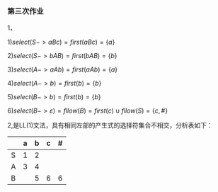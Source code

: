 ### 第三次作业

1，

1)$select(S-> aBc) = first(aBc) = \{a\}$

2)$select(S->bAB) = first(bAB) = \{b\}$

3)$select(A->aAb) = first(aAb) = \{a\}$

4)$select(A->b) = first(b) = \{b\}$

5)$select(B -> b) = first(b) = \{b\}$

6)$select(B->\varepsilon) = fllow(B) = first(c)\cup fllow(S) = \{c,\#\}$



2,是LL(1)文法，具有相同左部的产生式的选择符集合不相交，分析表如下：

|      | a    | b    | c    | #    |
| ---- | ---- | ---- | ---- | ---- |
| S    | 1    | 2    |      |      |
| A    | 3    | 4    |      |      |
| B    |      | 5    | 6    | 6    |

 

 